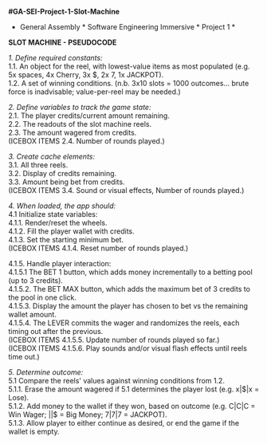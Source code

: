 **#GA-SEI-Project-1-Slot-Machine**
* General Assembly * Software Engineering Immersive * Project 1 *

**SLOT MACHINE - PSEUDOCODE**

_1. Define required constants:_\
  1.1. An object for the reel, with lowest-value items as most populated (e.g. 5x spaces, 4x Cherry, 3x $, 2x 7, 1x JACKPOT).\
  1.2. A set of winning conditions. (n.b. 3x10 slots = 1000 outcomes... brute force is inadvisable; value-per-reel may be needed.)

_2. Define variables to track the game state:_\
  2.1. The player credits/current amount remaining.\
  2.2. The readouts of the slot machine reels.\
  2.3. The amount wagered from credits.\
  (ICEBOX ITEMS 2.4. Number of rounds played.)

_3. Create cache elements:_\
  3.1. All three reels.\
  3.2. Display of credits remaining. \
  3.3. Amount being bet from credits.\
  (ICEBOX ITEMS 3.4. Sound or visual effects, Number of rounds played.)

_4. When loaded, the app should:_\
  4.1 Initialize state variables:\
    4.1.1. Render/reset the wheels. \
    4.1.2. Fill the player wallet with credits.\
    4.1.3. Set the starting minimum bet.\
    (ICEBOX ITEMS 4.1.4. Reset number of rounds played.)
    
  4.1.5. Handle player interaction:\
    4.1.5.1  The BET 1 button, which adds money incrementally to a betting pool (up to 3 credits).\
    4.1.5.2. The BET MAX button, which adds the maximum bet of 3 credits to the pool in one click.\
    4.1.5.3. Display the amount the player has chosen to bet vs the remaining wallet amount.\
    4.1.5.4. The LEVER commits the wager and randomizes the reels, each timing out after the previous.\
    (ICEBOX ITEMS 4.1.5.5. Update number of rounds played so far.)\
    (ICEBOX ITEMS 4.1.5.6. Play sounds and/or visual flash effects until reels time out.)
    
_5. Determine outcome:_\
  5.1 Compare the reels' values against winning conditions from 1.2.\
  5.1.1. Erase the amount wagered if 5.1 determines the player lost (e.g. x|$|x = Lose).\
  5.1.2. Add money to the wallet if they won, based on outcome (e.g. C|C|C = Win Wager; $|$|$ = Big Money; 7|7|7 = JACKPOT).\
  5.1.3. Allow player to either continue as desired, or end the game if the wallet is empty.